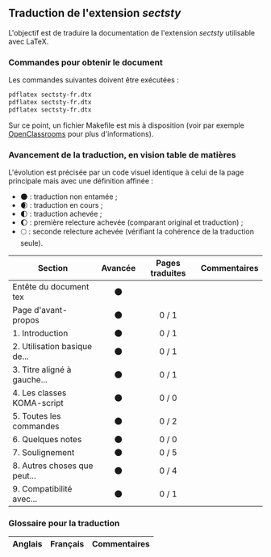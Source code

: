 ## Traduction de l'extension *sectsty*

L'objectif est de traduire la documentation de l'extension *sectsty* utilisable avec LaTeX. 


### Commandes pour obtenir le document

Les commandes suivantes doivent être exécutées :

```bash
pdflatex sectsty-fr.dtx
pdflatex sectsty-fr.dtx
pdflatex sectsty-fr.dtx
```

Sur ce point, un fichier Makefile est mis à disposition (voir par exemple [OpenClassrooms](https://openclassrooms.com/courses/compilez-sous-gnu-linux#/id/r-1130480) pour plus d'informations).


### Avancement de la traduction, en vision table de matières

L'évolution est précisée par un code visuel identique à celui de la page principale mais avec une définition affinée :

- :new_moon: : traduction non entamée ;
- :waxing_crescent_moon: : traduction en cours ;
- :first_quarter_moon: : traduction achevée ;
- :waxing_gibbous_moon: : première relecture achevée (comparant original et traduction) ; 
- :full_moon: : seconde relecture achevée (vérifiant la cohérence de la traduction seule).

Section                       | Avancée                | Pages traduites | Commentaires 
----------------------------- | :--------------------: | :-------------: | -------------------------
Entête du document tex        | :new_moon:             |                 |
Page d'avant-propos           | :new_moon:             | 0 / 1           | 
1. Introduction               | :new_moon:             | 0 / 1           |
2. Utilisation basique de...  | :new_moon:             | 0 / 1           |
3. Titre aligné à gauche...   | :new_moon:             | 0 / 1           |
4. Les classes KOMA-script    | :new_moon:             | 0 / 0           |
5. Toutes les commandes       | :new_moon:             | 0 / 2           |
6. Quelques notes             | :new_moon:             | 0 / 0           |
7. Soulignement               | :new_moon:             | 0 / 5           |
8. Autres choses que peut...  | :new_moon:             | 0 / 4           |
9. Compatibilité avec...      | :new_moon:             | 0 / 1           |


### Glossaire pour la traduction

Anglais                | Français                                       | Commentaires 
---------------------- | ---------------------------------------------- | -------------------------------
